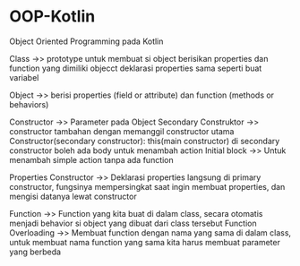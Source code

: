 # OOP-Kotlin
Object Oriented Programming pada Kotlin

Class ->> prototype untuk membuat si object
          berisikan properties dan function yang dimiliki objecct
          deklarasi properties sama seperti buat variabel


Object ->> berisi properties (field or attribute) dan function (methods or behaviors)

Constructor ->> Parameter pada Object 
Secondary Construktor ->> constructor tambahan dengan memanggil constructor utama Constructor(secondary constructor): this(main constructor)
                          di secondary constructor boleh ada body untuk menambah action
Initial block ->> Untuk menambah simple action tanpa ada function

Properties Constructor ->> Deklarasi properties langsung di primary constructor, fungsinya mempersingkat saat ingin membuat properties, dan mengisi datanya lewat                                                              constructor

Function ->> Function yang kita buat di dalam class, secara otomatis menjadi behavior si object yang dibuat dari class tersebut
Function Overloading ->> Membuat function dengan nama yang sama di dalam class, untuk membuat nama function yang sama kita harus membuat parameter yang berbeda

